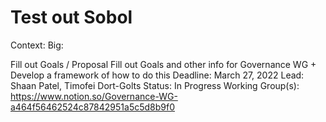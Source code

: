 # Test out Sobol

Context: Big:

Fill out Goals / Proposal
Fill out Goals and other info for Governance WG + Develop a framework of how to do this
Deadline: March 27, 2022
Lead: Shaan Patel, Timofei Dort-Golts
Status: In Progress
Working Group(s): https://www.notion.so/Governance-WG-a464f56462524c87842951a5c5d8b9f0